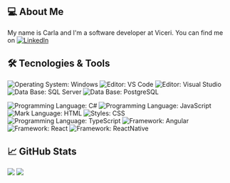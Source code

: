 ## :computer: About Me 

My name is Carla and I'm a software developer at Viceri. You can find me on [![LinkedIn][1]][2]

[1]:https://i.stack.imgur.com/gVE0j.png
[2]:https://www.linkedin.com/in/carla-paiva/




## :hammer_and_wrench: Tecnologies & Tools 


![Operating System: Windows](https://img.shields.io/badge/OS-Windows-blue?style=flat-square&logo=appveyor)
![Editor: VS Code](https://img.shields.io/badge/Editor-VSCode-blue?style=flat-square&logo=appveyor)
![Editor: Visual Studio](https://img.shields.io/badge/Editor-Visual_Studio-blue?style=flat-square&logo=appveyor)
![Data Base: SQL Server](https://img.shields.io/badge/DB-SQL_Server-blue?style=flat-square&logo=appveyor)
![Data Base: PostgreSQL](https://img.shields.io/badge/DB-PostgreSQL-blue?style=flat-square&logo=appveyor)


![Programming Language: C#](https://img.shields.io/badge/Code-C%23-blue?style=flat-square&logo=appveyor)
![Programming Language: JavaScript](https://img.shields.io/badge/Code-JS-blue?style=flat-square&logo=appveyor)
![Mark Language: HTML](https://img.shields.io/badge/Code-HTML-blue?style=flat-square&logo=appveyor)
![Styles: CSS](https://img.shields.io/badge/Code-CSS-blue?style=flat-square&logo=appveyor)
![Programming Language: TypeScript](https://img.shields.io/badge/Code-TS-blue?style=flat-square&logo=appveyor)
![Framework: Angular](https://img.shields.io/badge/Code-Angular-blue?style=flat-square&logo=appveyor)
![Framework: React](https://img.shields.io/badge/Code-React-blue?style=flat-square&logo=appveyor)
![Framework: ReactNative](https://img.shields.io/badge/Code-React_Native-blue?style=flat-square&logo=appveyor)


## :chart_with_upwards_trend: GitHub Stats 


<img src="https://github-readme-stats.vercel.app/api?username=CarlaPaiva&show_icons=true&hide=issues" />
<img src="https://github-readme-stats.vercel.app/api/top-langs/?username=CarlaPaiva" />




